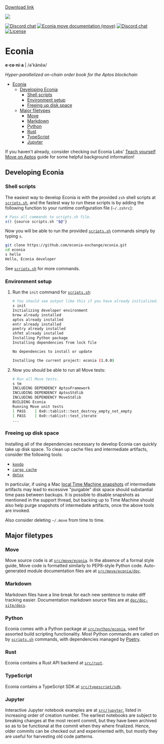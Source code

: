 <a download="filename.png" href=".assets/cover-banner-blue.png"> Download link </a>

![](.assets/newbanner.png)

[![Discord chat](https://img.shields.io/badge/docs-Econia-59f)](https://www.econia.dev)
[![Econia move documentation (move)](https://img.shields.io/badge/docs-Move-59f)](src/move/econia/build/Econia/docs)
[![Discord chat](https://img.shields.io/discord/988942344776736830?style=flat)](discord.gg/econia)
[![License](https://img.shields.io/badge/license-Business_Source_License-white.svg)](LICENSE.md)

# Econia

**e·co·ni·a** | /ə'känēə/

*Hyper-parallelized on-chain order book for the Aptos blockchain*

- [Econia](#econia)
  - [Developing Econia](#developing-econia)
    - [Shell scripts](#shell-scripts)
    - [Environment setup](#environment-setup)
    - [Freeing up disk space](#freeing-up-disk-space)
  - [Major filetypes](#major-filetypes)
    - [Move](#move)
    - [Markdown](#markdown)
    - [Python](#python)
    - [Rust](#rust)
    - [TypeScript](#typescript)
    - [Jupyter](#jupyter)

If you haven't already, consider checking out Econia Labs' [Teach yourself Move on Aptos] guide for some helpful background information!

## Developing Econia

### Shell scripts

The easiest way to develop Econia is with the provided `zsh` shell scripts at [`scripts.sh`], and the fastest way to run these scripts is by adding the following function to your runtime configuration file (`~/.zshrc`):

```bash
# Pass all commands to scripts.sh file.
s() {source scripts.sh "$@"}
```

Now you will be able to run the provided [`scripts.sh`] commands simply by typing `s`.

```bash
git clone https://github.com/econia-exchange/econia.git
cd econia
s hello
Hello, Econia developer
```

See [`scripts.sh`] for more commands.

### Environment setup

1. Run the `init` command for [`scripts.sh`]:

   ```bash
   # You should see output like this if you have already initialized.
   s init
   Initializing developer environment
   brew already installed
   aptos already installed
   entr already installed
   poetry already installed
   shfmt already installed
   Installing Python package
   Installing dependencies from lock file

   No dependencies to install or update

   Installing the current project: econia (1.0.0)
   ```

1. Now you should be able to run all Move tests:

   ```bash
   # Run all Move tests.
   s tm
   INCLUDING DEPENDENCY AptosFramework
   INCLUDING DEPENDENCY AptosStdlib
   INCLUDING DEPENDENCY MoveStdlib
   BUILDING Econia
   Running Move unit tests
   [ PASS    ] 0x0::tablist::test_destroy_empty_not_empty
   [ PASS    ] 0x0::tablist::test_iterate
   ...
   ```

### Freeing up disk space

Installing all of the dependencies necessary to develop Econia can quickly take up disk space.
To clean up cache files and intermediate artifacts, consider the following tools:

- [`kondo`]
- [`cargo cache`]
- [`detox`]

In particular, if using a Mac [local Time Machine snapshots] of intermediate artifacts may lead to excessive "purgable" disk space should substantial time pass between backups.
It is possible to disable snapshots as mentioned in the support thread, but backing up to Time Machine should also help purge snapshots of intermediate artifacts, once the above tools are invoked.

Also consider deleting `~/.move` from time to time.

## Major filetypes

### Move

Move source code is at [`src/move/econia`].
In the absence of a formal style guide, Move code is formatted similarly to PEP8-style Python code.
Auto-generated module documentation files are at [`src/move/econia/doc`].

### Markdown

Markdown files have a line break for each new sentence to make diff tracking easier.
Documentation markdown source files are at [`doc/doc-site/docs`].

### Python

Econia comes with a Python package at [`src/python/econia`], used for assorted build scripting functionality.
Most Python commands are called on by [`scripts.sh`] commands, with dependencies managed by [Poetry].

### Rust

Econia contains a Rust API backend at [`src/rust`].

### TypeScript

Econia contains a TypeScript SDK at [`src/typescript/sdk`].

### Jupyter

Interactive Jupyter notebook examples are at [`src/jupyter`], listed in increasing order of creation number.
The earliest notebooks are subject to breaking changes at the most recent commit, but they have been archived so as to be functional at the commit when they where finalized.
Hence, older commits can be checked out and experimented with, but mostly they are useful for harvesting old code patterns.

[local time machine snapshots]: https://discussions.apple.com/thread/7676695
[poetry]: https://python-poetry.org/
[teach yourself move on aptos]: https://github.com/econia-labs/teach-yourself-move
[`cargo cache`]: https://github.com/matthiaskrgr/cargo-cache
[`detox`]: https://github.com/whitfin/detox
[`doc/doc-site/docs`]: doc/doc-site/docs
[`kondo`]: https://github.com/tbillington/kondo
[`scripts.sh`]: scripts.sh
[`src/jupyter`]: src/jupyter
[`src/move/econia/doc`]: src/move/econia/doc
[`src/move/econia`]: src/move/econia
[`src/python/econia`]: src/python/econia
[`src/rust`]: src/rust
[`src/typescript/sdk`]: src/typescript/sdk
